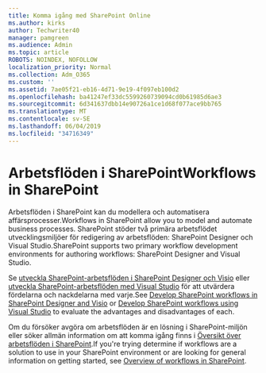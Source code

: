```yaml
---
title: Komma igång med SharePoint Online
ms.author: kirks
author: Techwriter40
manager: pamgreen
ms.audience: Admin
ms.topic: article
ROBOTS: NOINDEX, NOFOLLOW
localization_priority: Normal
ms.collection: Adm_O365
ms.custom: ''
ms.assetid: 7ae05f21-eb16-4d71-9e19-4f097eb100d2
ms.openlocfilehash: ba41247ef33dc5599260739094cd0b61985d6ae3
ms.sourcegitcommit: 6d341637dbb14e90726a1ce1d68f077ace9bb765
ms.translationtype: MT
ms.contentlocale: sv-SE
ms.lasthandoff: 06/04/2019
ms.locfileid: "34716349"
---
```

# <a name="workflows-in-sharepoint"></a><span data-ttu-id="0a00b-102">Arbetsflöden i SharePoint</span><span class="sxs-lookup"><span data-stu-id="0a00b-102">Workflows in SharePoint</span></span>

<span data-ttu-id="0a00b-103">Arbetsflöden i SharePoint kan du modellera och automatisera affärsprocesser.</span><span class="sxs-lookup"><span data-stu-id="0a00b-103">Workflows in SharePoint allow you to model and automate business processes.</span></span> <span data-ttu-id="0a00b-104">SharePoint stöder två primära arbetsflödet utvecklingsmiljöer för redigering av arbetsflöden: SharePoint Designer och Visual Studio.</span><span class="sxs-lookup"><span data-stu-id="0a00b-104">SharePoint supports two primary workflow development environments for authoring workflows: SharePoint Designer and Visual Studio.</span></span> 

<span data-ttu-id="0a00b-105">Se [utveckla SharePoint-arbetsflöden i SharePoint Designer och Visio](https://docs.microsoft.com/en-us/sharepoint/dev/general-development/develop-sharepoint-workflows-using-visual-studio) eller [utveckla SharePoint-arbetsflöden med Visual Studio](https://docs.microsoft.com/en-us/sharepoint/dev/general-development/develop-sharepoint-workflows-using-visual-studio) för att utvärdera fördelarna och nackdelarna med varje.</span><span class="sxs-lookup"><span data-stu-id="0a00b-105">See [Develop SharePoint workflows in SharePoint Designer and Visio](https://docs.microsoft.com/en-us/sharepoint/dev/general-development/develop-sharepoint-workflows-using-visual-studio) or [Develop SharePoint workflows using Visual Studio](https://docs.microsoft.com/en-us/sharepoint/dev/general-development/develop-sharepoint-workflows-using-visual-studio) to evaluate the advantages and disadvantages of each.</span></span> 

<span data-ttu-id="0a00b-106">Om du försöker avgöra om arbetsflöden är en lösning i SharePoint-miljön eller söker allmän information om att komma igång finns i [Översikt över arbetsflöden i SharePoint](https://docs.microsoft.com/en-us/sharepoint/dev/general-development/get-started-with-workflows-in-sharepoint#overview-of-workflows-in-sharepoint).</span><span class="sxs-lookup"><span data-stu-id="0a00b-106">If you're trying determine if workflows are a solution to use in your SharePoint environment or are looking for general information on getting started, see [Overview of workflows in SharePoint](https://docs.microsoft.com/en-us/sharepoint/dev/general-development/get-started-with-workflows-in-sharepoint#overview-of-workflows-in-sharepoint).</span></span>